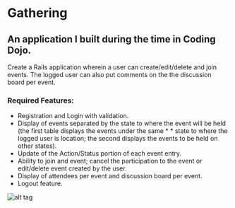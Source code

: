 # Gathering 
## An application I built during the time in Coding Dojo.

Create a Rails application wherein a user can create/edit/delete and join events. The logged user can also put comments on the the discussion board per event.

### Required Features:

* Registration and Login with validation.
* Display of events separated by the state to where the event will be held (the first table displays the events under the same * * state to where the logged user is location; the second displays the events to be held on other states).
* Update of the Action/Status portion of each event entry.
* Ability to join and event; cancel the participation to the event or edit/delete event created by the user.
* Display of attendees per event and discussion board per event.
* Logout feature.

![alt tag](https://github.com/alanngyf/Organization/blob/master/sample2-events.png)
